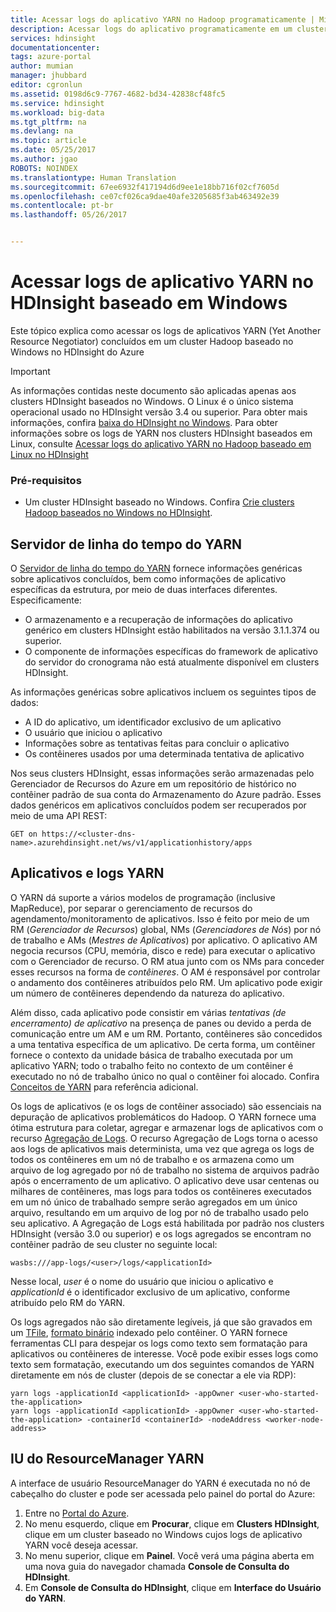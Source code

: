 ```yaml
---
title: Acessar logs do aplicativo YARN no Hadoop programaticamente | Microsoft Docs
description: Acessar logs do aplicativo programaticamente em um cluster de Hadoop no HDInsight.
services: hdinsight
documentationcenter: 
tags: azure-portal
author: mumian
manager: jhubbard
editor: cgronlun
ms.assetid: 0198d6c9-7767-4682-bd34-42838cf48fc5
ms.service: hdinsight
ms.workload: big-data
ms.tgt_pltfrm: na
ms.devlang: na
ms.topic: article
ms.date: 05/25/2017
ms.author: jgao
ROBOTS: NOINDEX
ms.translationtype: Human Translation
ms.sourcegitcommit: 67ee6932f417194d6d9ee1e18bb716f02cf7605d
ms.openlocfilehash: ce07cf026ca9dae40afe3205685f3ab463492e39
ms.contentlocale: pt-br
ms.lasthandoff: 05/26/2017


---
```

# <a name="access-yarn-application-logs-on-windows-based-hdinsight"></a>Acessar logs de aplicativo YARN no HDInsight baseado em Windows
Este tópico explica como acessar os logs de aplicativos YARN (Yet Another Resource Negotiator) concluídos em um cluster Hadoop baseado no Windows no HDInsight do Azure

> [!IMPORTANT]
> As informações contidas neste documento são aplicadas apenas aos clusters HDInsight baseados no Windows. O Linux é o único sistema operacional usado no HDInsight versão 3.4 ou superior. Para obter mais informações, confira [baixa do HDInsight no Windows](hdinsight-component-versioning.md#hdi-version-33-nearing-retirement-date). Para obter informações sobre os logs de YARN nos clusters HDInsight baseados em Linux, consulte [Acessar logs do aplicativo YARN no Hadoop baseado em Linux no HDInsight](hdinsight-hadoop-access-yarn-app-logs-linux.md)
>


### <a name="prerequisites"></a>Pré-requisitos
* Um cluster HDInsight baseado no Windows.  Confira [Crie clusters Hadoop baseados no Windows no HDInsight](hdinsight-hadoop-provision-linux-clusters.md).

## <a name="yarn-timeline-server"></a>Servidor de linha do tempo do YARN
O <a href="http://hadoop.apache.org/docs/r2.4.0/hadoop-yarn/hadoop-yarn-site/TimelineServer.html" target="_blank">Servidor de linha do tempo do YARN</a> fornece informações genéricas sobre aplicativos concluídos, bem como informações de aplicativo específicas da estrutura, por meio de duas interfaces diferentes. Especificamente:

* O armazenamento e a recuperação de informações do aplicativo genérico em clusters HDInsight estão habilitados na versão 3.1.1.374 ou superior.
* O componente de informações específicas do framework de aplicativo do servidor do cronograma não está atualmente disponível em clusters HDInsight.

As informações genéricas sobre aplicativos incluem os seguintes tipos de dados:

* A ID do aplicativo, um identificador exclusivo de um aplicativo
* O usuário que iniciou o aplicativo
* Informações sobre as tentativas feitas para concluir o aplicativo
* Os contêineres usados por uma determinada tentativa de aplicativo

Nos seus clusters HDInsight, essas informações serão armazenadas pelo Gerenciador de Recursos do Azure em um repositório de histórico no contêiner padrão de sua conta do Armazenamento do Azure padrão. Esses dados genéricos em aplicativos concluídos podem ser recuperados por meio de uma API REST:

    GET on https://<cluster-dns-name>.azurehdinsight.net/ws/v1/applicationhistory/apps


## <a name="yarn-applications-and-logs"></a>Aplicativos e logs YARN
O YARN dá suporte a vários modelos de programação (inclusive MapReduce), por separar o gerenciamento de recursos do agendamento/monitoramento de aplicativos. Isso é feito por meio de um RM (*Gerenciador de Recursos*) global, NMs (*Gerenciadores de Nós*) por nó de trabalho e AMs (*Mestres de Aplicativos*) por aplicativo. O aplicativo AM negocia recursos (CPU, memória, disco e rede) para executar o aplicativo com o Gerenciador de recurso. O RM atua junto com os NMs para conceder esses recursos na forma de *contêineres*. O AM é responsável por controlar o andamento dos contêineres atribuídos pelo RM. Um aplicativo pode exigir um número de contêineres dependendo da natureza do aplicativo.

Além disso, cada aplicativo pode consistir em várias *tentativas (de encerramento) de aplicativo* na presença de panes ou devido a perda de comunicação entre um AM e um RM. Portanto, contêineres são concedidos a uma tentativa específica de um aplicativo. De certa forma, um contêiner fornece o contexto da unidade básica de trabalho executada por um aplicativo YARN; todo o trabalho feito no contexto de um contêiner é executado no nó de trabalho único no qual o contêiner foi alocado. Confira [Conceitos de YARN][YARN-concepts] para referência adicional.

Os logs de aplicativos (e os logs de contêiner associado) são essenciais na depuração de aplicativos problemáticos do Hadoop. O YARN fornece uma ótima estrutura para coletar, agregar e armazenar logs de aplicativos com o recurso [Agregação de Logs][log-aggregation]. O recurso Agregação de Logs torna o acesso aos logs de aplicativos mais determinista, uma vez que agrega os logs de todos os contêineres em um nó de trabalho e os armazena como um arquivo de log agregado por nó de trabalho no sistema de arquivos padrão após o encerramento de um aplicativo. O aplicativo deve usar centenas ou milhares de contêineres, mas logs para todos os contêineres executados em um nó único de trabalhado sempre serão agregados em um único arquivo, resultando em um arquivo de log por nó de trabalho usado pelo seu aplicativo. A Agregação de Logs está habilitada por padrão nos clusters HDInsight (versão 3.0 ou superior) e os logs agregados se encontram no contêiner padrão de seu cluster no seguinte local:

    wasbs:///app-logs/<user>/logs/<applicationId>

Nesse local, *user* é o nome do usuário que iniciou o aplicativo e *applicationId* é o identificador exclusivo de um aplicativo, conforme atribuído pelo RM do YARN.

Os logs agregados não são diretamente legíveis, já que são gravados em um [TFile][T-file], [formato binário][binary-format] indexado pelo contêiner. O YARN fornece ferramentas CLI para despejar os logs como texto sem formatação para aplicativos ou contêineres de interesse. Você pode exibir esses logs como texto sem formatação, executando um dos seguintes comandos de YARN diretamente em nós de cluster (depois de se conectar a ele via RDP):

    yarn logs -applicationId <applicationId> -appOwner <user-who-started-the-application>
    yarn logs -applicationId <applicationId> -appOwner <user-who-started-the-application> -containerId <containerId> -nodeAddress <worker-node-address>


## <a name="yarn-resourcemanager-ui"></a>IU do ResourceManager YARN
A interface de usuário ResourceManager do YARN é executada no nó de cabeçalho do cluster e pode ser acessada pelo painel do portal do Azure:

1. Entre no [Portal do Azure](https://portal.azure.com/).
2. No menu esquerdo, clique em **Procurar**, clique em **Clusters HDInsight**, clique em um cluster baseado no Windows cujos logs de aplicativo YARN você deseja acessar.
3. No menu superior, clique em **Painel**. Você verá uma página aberta em uma nova guia do navegador chamada **Console de Consulta do HDInsight**.
4. Em **Console de Consulta do HDInsight**, clique em **Interface do Usuário do YARN**.

[YARN-timeline-server]:http://hadoop.apache.org/docs/r2.4.0/hadoop-yarn/hadoop-yarn-site/TimelineServer.html
[log-aggregation]:http://hortonworks.com/blog/simplifying-user-logs-management-and-access-in-yarn/
[T-file]:https://issues.apache.org/jira/secure/attachment/12396286/TFile%20Specification%2020081217.pdf
[binary-format]:https://issues.apache.org/jira/browse/HADOOP-3315
[YARN-concepts]:http://hortonworks.com/blog/apache-hadoop-yarn-concepts-and-applications/

